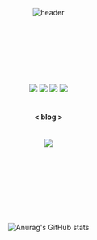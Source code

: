 <div align="center">

![header](https://capsule-render.vercel.app/api?type=soft&color=0:b8dded,100:8e80de&height=200&section=header&text=Hello&fontColor=ffffff&fontSize65&animation=twinkling)

<br>
<br>
<br>
<br>
<br>
<br>

<br>

<img src="https://img.shields.io/badge/Kotlin-7F52FF?style=flat-square&logo=Kotlin&logoColor=white"/>
<img src="https://img.shields.io/badge/Android-3DDC84?style=flat-square&logo=Android&logoColor=white"/>
<img src="https://img.shields.io/badge/GitHub-181717?style=flat-square&logo=GitHub&logoColor=white"/>
<img src="https://img.shields.io/badge/VScode-007ACC?style=flat-square&logo=Visual Studio Code&logoColor=white"/> <br>
<br>

#### < blog ><br>
<br>
<a href="https://velog.io/@boomshh">
  <img src="https://img.shields.io/badge/Velog-20C997?style=flat-square&logo=Velog&logoColor=white&link=https://velog.io/@boomshh"/>
</a>

<br>
<br>
<br>
<br>
<br>
<br>
<br>
<br>

<br>



![Anurag's GitHub stats](https://github-readme-stats.vercel.app/api?username=boomshh&theme=buefy&icons=true)

</div>
